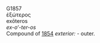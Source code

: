 <body>
  <p>G1857<br>  ἐξώτερος  <br> exōteros  <br><i>ex-o‘-ter-os </i><br>Compound of <a href="g1854.htm">1854</a>  <i>exterior:</i> - outer.<br></p>
 </body>